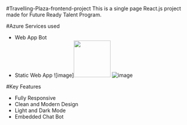 #Travelling-Plaza-frontend-project
This is a single page React.js project made for Future Ready Talent Program.



#Azure Services used
- Web App Bot
- Static Web App
![image]<img src="https://user-images.githubusercontent.com/99321374/179458826-fe0bfa71-a844-43c3-bebd-aef73c47880e.png" width="100">
![image](https://user-images.githubusercontent.com/99321374/179459056-2871bb5f-88b7-46ff-8155-2baa2f13da5e.png)


#Key Features
- Fully Responsive
- Clean and Modern Design
- Light and Dark Mode
- Embedded Chat Bot
